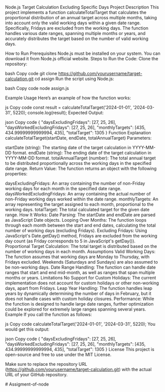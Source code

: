 Node.js Target Calculation Excluding Specific Days
Project Description
This project implements a function calculateTotalTarget that calculates the proportional distribution of an annual target across multiple months, taking into account only the valid working days within a given date range. Specifically, Fridays are excluded from the working days. The function handles various date ranges, spanning multiple months or years, and accurately distributes the target based on the number of valid working days.

How to Run
Prerequisites
Node.js must be installed on your system. You can download it from Node.js official website.
Steps to Run the Code:
Clone the repository:

bash
Copy code
git clone https://github.com/yourusername/target-calculation.git
cd assign
Run the script using Node.js:

bash
Copy code
node assign.js


Example Usage
Here’s an example of how the function works:

js
Copy code
const result = calculateTotalTarget('2024-01-01', '2024-03-31', 5220);
console.log(result);
Expected Output:

json
Copy code
{
  "daysExcludingFridays": [27, 25, 26],
  "daysWorkedExcludingFridays": [27, 25, 26],
  "monthlyTargets": [435, 434.99999999999994, 435],
  "totalTarget": 1305
}
Function Explanation
calculateTotalTarget(startDate, endDate, totalAnnualTarget)
Parameters:

startDate (string): The starting date of the target calculation in YYYY-MM-DD format.
endDate (string): The ending date of the target calculation in YYYY-MM-DD format.
totalAnnualTarget (number): The total annual target to be distributed proportionally across the working days in the specified date range.
Return Value: The function returns an object with the following properties:

daysExcludingFridays: An array containing the number of non-Friday working days for each month in the specified date range.
daysWorkedExcludingFridays: An array containing the actual number of non-Friday working days worked within the date range.
monthlyTargets: An array representing the target assigned to each month, proportional to the working days.
totalTarget: The total calculated target for the given date range.
How It Works:
Date Parsing: The startDate and endDate are parsed as JavaScript Date objects.
Looping Over Months: The function loops through each month between the start and end dates, calculating the total number of working days (excluding Fridays).
Excluding Fridays: Using JavaScript's Date.getDay() method, Fridays are excluded from the working day count (as Friday corresponds to 5 in JavaScript's getDay()).
Proportional Target Calculation: The total target is distributed based on the number of working days in each month.
Assumptions
Valid Working Days: The function assumes that working days are Monday to Thursday, with Fridays excluded. Weekends (Saturdays and Sundays) are also assumed to be non-working days.
Date Range Handling: The function can handle date ranges that start and end mid-month, as well as ranges that span multiple months or years.
Limitations
No Support for Custom Holidays: The current implementation does not account for custom holidays or other non-working days, apart from Fridays.
Leap Year Handling: The function handles leap years by dynamically determining the number of days in February, but it does not handle cases with custom holiday closures.
Performance: While the function is designed to handle large date ranges, further optimization could be explored for extremely large ranges spanning several years.
Example
If you call the function as follows:

js
Copy code
calculateTotalTarget('2024-01-01', '2024-03-31', 5220);
You would get this output:

json
Copy code
{
  "daysExcludingFridays": [27, 25, 26],
  "daysWorkedExcludingFridays": [27, 25, 26],
  "monthlyTargets": [435, 434.99999999999994, 435],
  "totalTarget": 1305
}
License
This project is open-source and free to use under the MIT License.

Make sure to replace the repository URL (https://github.com/yourusername/target-calculation.git) with the actual URL of your GitHub repository.






#   A s s i g m e n t - o f - n o d e  
 
